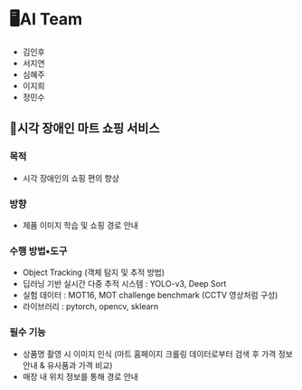 # 🖥AI Team
- 김인후
- 서지연
- 심혜주
- 이지희
- 정민수

## 🛒시각 장애인 마트 쇼핑 서비스
### 목적
- 시각 장애인의 쇼핑 편의 향상
### 방향
- 제품 이미지 학습 및 쇼핑 경로 안내
### 수행 방법▪도구
- Object Tracking (객체 탐지 및 추적 방법)
- 딥러닝 기반 실시간 다중 추적 시스템 : YOLO-v3, Deep Sort
- 실험 데이터 : MOT16, MOT challenge benchmark (CCTV 영상처럼 구성)
- 라이브러리 : pytorch, opencv, sklearn
### 필수 기능
- 상품명 촬영 시 이미지 인식 (마트 홈페이지 크롤링 데이터로부터 검색 후 가격 정보 안내 & 유사품과 가격 비교)
- 매장 내 위치 정보를 통해 경로 안내
